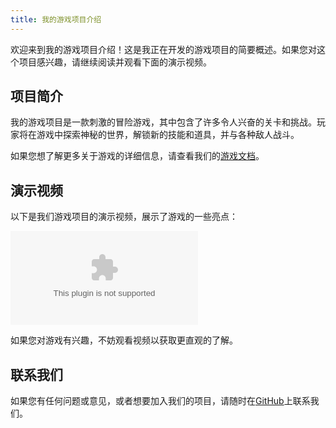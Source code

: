```yaml
---
title: 我的游戏项目介绍
---
```


欢迎来到我的游戏项目介绍！这是我正在开发的游戏项目的简要概述。如果您对这个项目感兴趣，请继续阅读并观看下面的演示视频。

## 项目简介

我的游戏项目是一款刺激的冒险游戏，其中包含了许多令人兴奋的关卡和挑战。玩家将在游戏中探索神秘的世界，解锁新的技能和道具，并与各种敌人战斗。

如果您想了解更多关于游戏的详细信息，请查看我们的[游戏文档](www.baidu.com)。

## 演示视频

以下是我们游戏项目的演示视频，展示了游戏的一些亮点：

[![游戏演示视频](www.baidu.com)](www.baidu.com)

如果您对游戏有兴趣，不妨观看视频以获取更直观的了解。

## 联系我们

如果您有任何问题或意见，或者想要加入我们的项目，请随时在[GitHub](www.baidu.com)上联系我们。

